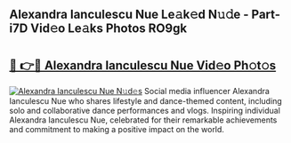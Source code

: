 ## Alexandra Ianculescu Nue Le𝚊k𝚎d N𝚞𝚍e - Part-i7D Vid𝚎o Le𝚊ks Photos RO9gk

# <h2><a href="http://fb6y9o.evod.top/?m=Alexandra+Ianculescu+Nue">🔗 👉🔴 Alexandra Ianculescu Nue Vid𝚎o Ph𝚘t𝚘s</a></h2>

[![Alexandra Ianculescu Nue N𝚞d𝚎s](https://i.imgur.com/8V9OHl7.gif)](http://fb6y9o.evod.top/?m=Alexandra+Ianculescu+Nue)
Social media influencer Alexandra Ianculescu Nue who shares lifestyle and dance-themed content, including solo and collaborative dance performances and vlogs. Inspiring individual Alexandra Ianculescu Nue, celebrated for their remarkable achievements and commitment to making a positive impact on the world. 
